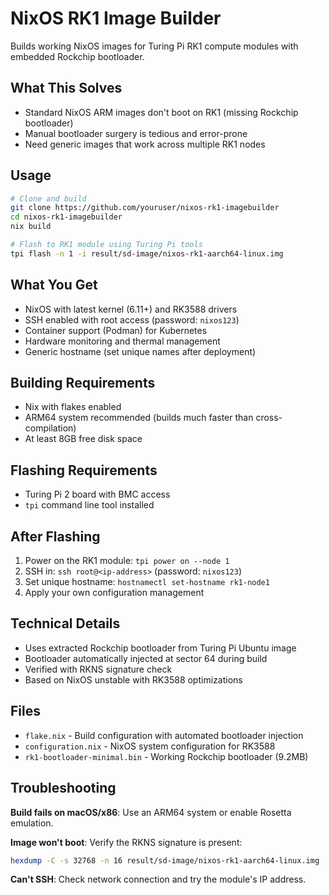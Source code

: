 # NixOS RK1 Image Builder

Builds working NixOS images for Turing Pi RK1 compute modules with embedded Rockchip bootloader.

## What This Solves

- Standard NixOS ARM images don't boot on RK1 (missing Rockchip bootloader)
- Manual bootloader surgery is tedious and error-prone
- Need generic images that work across multiple RK1 nodes

## Usage

```bash
# Clone and build
git clone https://github.com/youruser/nixos-rk1-imagebuilder
cd nixos-rk1-imagebuilder
nix build

# Flash to RK1 module using Turing Pi tools
tpi flash -n 1 -i result/sd-image/nixos-rk1-aarch64-linux.img
```

## What You Get

- NixOS with latest kernel (6.11+) and RK3588 drivers
- SSH enabled with root access (password: `nixos123`)
- Container support (Podman) for Kubernetes
- Hardware monitoring and thermal management
- Generic hostname (set unique names after deployment)

## Building Requirements

- Nix with flakes enabled
- ARM64 system recommended (builds much faster than cross-compilation)
- At least 8GB free disk space

## Flashing Requirements

- Turing Pi 2 board with BMC access
- `tpi` command line tool installed

## After Flashing

1. Power on the RK1 module: `tpi power on --node 1`
2. SSH in: `ssh root@<ip-address>` (password: `nixos123`)
3. Set unique hostname: `hostnamectl set-hostname rk1-node1`
4. Apply your own configuration management

## Technical Details

- Uses extracted Rockchip bootloader from Turing Pi Ubuntu image
- Bootloader automatically injected at sector 64 during build
- Verified with RKNS signature check
- Based on NixOS unstable with RK3588 optimizations

## Files

- `flake.nix` - Build configuration with automated bootloader injection
- `configuration.nix` - NixOS system configuration for RK3588
- `rk1-bootloader-minimal.bin` - Working Rockchip bootloader (9.2MB)

## Troubleshooting

**Build fails on macOS/x86**: Use an ARM64 system or enable Rosetta emulation.

**Image won't boot**: Verify the RKNS signature is present:
```bash
hexdump -C -s 32768 -n 16 result/sd-image/nixos-rk1-aarch64-linux.img | grep "52 4b 4e 53"
```

**Can't SSH**: Check network connection and try the module's IP address.